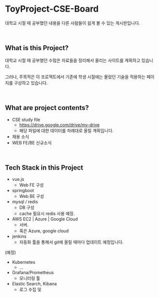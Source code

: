 # ToyProject-CSE-Board
대학교 시절 때 공부했던 내용을 다른 사람들이 쉽게 볼 수 있는 게시판입니다. 

<br/>

## What is this Project?

대학교 시절 때 공부했던 수많은 자료들을 정리해서 올리는 사이트를 계획하고 있습니다.

그러나, 주목적은 이 프로젝트에서 기존에 학생 시절에는 몰랐던 기술을 적용하는 페이지를 구상하고 있습니다.


<br/>

## What are project contents?

- CSE study file
  - https://drive.google.com/drive/my-drive
  - 해당 파일에 대한 데이터를 차례대로 올릴 계획입니다.
- 채용 소식
- WEB FE/BE 신규소식



<br/>

## Tech Stack in this Project

- vue.js
  - Web FE 구성
- springboot
  - Web BE 구성
- mysql / redis
  - DB 구성
  - cache 필요시 redis 사용 예정.
- AWS EC2 | Azure | Google Cloud
  - 서버.
  - 혹은 Azure, google cloud
- jenkins 
  - 자동화 툴을 통해서 git에 올릴 때마다 업데이트 예정입니다.


(예정)

- Kubernetes
  - ...
- Grafana/Prometheus
  - 모니터링 툴
- Elastic Search, Kibana
  - 로그 수집 및 
  


